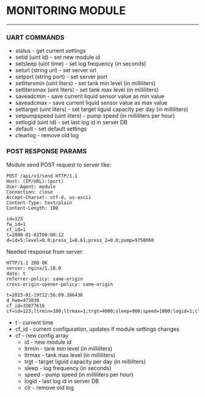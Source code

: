 # MONITORING MODULE

---

### UART COMMANDS

- status - get current settings
- setid (uint id) - set new module id
- setsleep (uint time) - set log frequency (in seconds)
- seturl (string url) - set server url
- setport (string port) - set server port
- setlitersmin (uint liters) - set tank min level (in milliliters)
- setlitersmax (uint liters) - set tank max level (in milliliters)
- saveadcmin - save current liquid sensor value as min value
- saveadcmax - save current liquid sensor value as max value
- settarget (uint liters) - set target liguid capacity per day (in milliliters)
- setpumpspeed (uint liters) - pump speed (in milliliters per hour)
- setlogid (uint id) - set last log id in server DB
- default - set default settings
- clearlog - remove old log

### POST RESPONSE PARAMS

Module send POST request to server like:
```
POST /api/v1/send HTTP/1.1
Host: (IP/URL):(port)
User-Agent: module
Connection: close
Accept-Charset: utf-8, us-ascii
Content-Type: text/plain
Content-Length: 100

id=123
fw_id=1
cf_id=1
t=2000-01-01T00:00:12
d=id=5;level=0.0;press_1=0.61;press_2=0.0;pump=9750060
```

Needed response from server:

```
HTTP/1.1 200 OK
server: nginx/1.18.0
date: t
referrer-policy: same-origin
cross-origin-opener-policy: same-origin

t=2023-01-19t12:56:09.386436
d_hwm=473830
cf_id=33077616
cf=id=123;ltrmin=100;ltrmax=1;trgt=4000;sleep=900;speed=1000;logid=1;clr=0
```

- t - current time
- cf_id - current configuration, updates if module settings changes
- cf - new config array
    - id - new module id
    - ltrmin - tank min level (in milliliters)
    - ltrmax - tank max level (in milliliters)
    - trgt - target liguid capacity per day (in milliliters)
    - sleep - log frequency (in seconds)
    - speed - pump speed (in milliliters per hour)
    - logid - last log id in server DB
    - clr - remove old log
